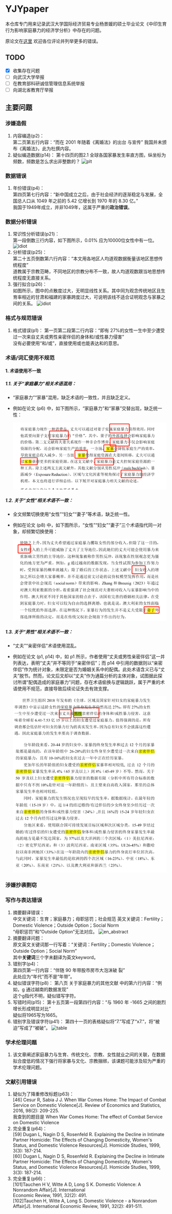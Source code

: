 # YJYpaper
本仓库专门用来记录武汉大学国际经济贸易专业杨景媛的硕士毕业论文《中印生育行为影响家庭暴力的经济学分析》中存在的问题。  

原论文在[这里](./paper/%E4%B8%AD%E5%8D%B0%E7%94%9F%E8%82%B2%E8%A1%8C%E4%B8%BA%E5%BD%B1%E5%93%8D%E5%AE%B6%E5%BA%AD%E6%9A%B4%E5%8A%9B%E7%9A%84%E7%BB%8F%E6%B5%8E%E5%AD%A6%E5%88%86%E6%9E%90.pdf) 欢迎各位评论并列举更多的错误。
## TODO
- [x] 收集存在问题
- [ ] 向武汉大学举报
- [ ] 在教育部科研诚信管理信息系统举报
- [ ] 向湖北省教育厅举报

## 主要问题
### 涉嫌造假
1. 内容编造(p2)：  
第二页第五行内容：“而在 2001 年随着《离婚法》的出台
与宣传”
我国并未颁布《离婚法》，此为杜撰内容。
2. 疑似编造数据(p14)：
第十四页的图2.1 全球各国家暴发生率直方图，纵坐标为频数，频数是怎么求出非整数的？
![plt](./pic/plt.jpeg)
### 数据错误
1. 年份错误(p4)：  
第四页第七行内容：“新中国成立之后，由于社会经济的逐渐稳定与发展，全国总人口从 1049 年之前的 5.42 亿增长到 1970 年的 8.30 亿。”  
我国于1949年成立，并非1049年，这属于严重的**政治错误**。
### 数据分析错误
1. 常识性分析错误(p21)：  
第一段倒数三行内容，如下图所示，0.01% 应为10000位女性中有一位。  
![idiot](./pic/img2.jpg)
2. 分析错误(p25)：   
第二十五页倒数第六行内容：“本文用各地区人均道观数据衡量该地区思想传统程度”  
道教属于宗教范畴，不同地区的宗教分布不一致，故人均道观数跟当地思想传统程度无直接关系。
3. 强行拟合(p26)：  
如图所示，图中的点散度过大，无明显线性关系。其中同为观念传统地区且生育率相近的甘肃和福建的家暴跨度过大，可说明该线不适合证明观念与家暴之间的关系。 
![idiot](./pic/img.jpeg) 

### 格式与规范错误
1. 格式错误(p1)：
第一页第二段第二行内容：“即有 27%的女性一生中至少遭受过一次来自丈夫或男性亲密伴侣的身体和/或性暴力侵害”  
没有必要使用“和/或”，直接使用或也能表达和的意思。

### 术语/词汇使用不规范

#### 1. 术语使用不一致

##### 1.1. 关于“家庭暴力”相关术语混用：
- “家庭暴力”“家暴”混用，缺乏术语的一致性，并且缺乏定义。
- 例如在论文 (p6) 中，如下图所示，“家庭暴力”和“家暴”交替出现，缺乏统一性：

  ![p6](./pic/term_issues/jiatingbaoli_sample.png)

##### 1.2. 关于“女性”相关术语不一致：
- 全文频繁切换使用“女性”“妇女”“妻子”等术语，缺乏统一性。
- 例如在论文 (p8) 中，如下图所示，“女性”“妇女”“妻子”三个术语指代同一对象，却频繁切换使用：

  ![p8](./pic/term_issues/nvxing_sample.png)

##### 1.3. 关于“男性”相关术语不一致：
- “丈夫”“亲密伴侣”术语使用混乱。
- 例如在论文 (p1, p14) 中，如 p1 所示，作者使用“丈夫或男性亲密伴侣”这一并列表达，表明“丈夫”并不等同于“亲密伴侣”；而 p14 中引用的数据则以“亲密伴侣”作为统计对象，未限定是否为婚姻关系中的配偶。此处术语含义已与“丈夫”脱节。然而，论文后文却以“丈夫”作为通篇分析的主体对象，试图据此探讨所谓“配偶造成的家庭暴力”问题，存在术语偷换与逻辑跳跃，属于严重的术语使用不规范，直接导致后续论证失去有效支撑。

  ![p1](./pic/term_issues/nanxing_sample1.png)  
  ![p14](./pic/term_issues/nanxing_sample2.png)


### 涉嫌抄袭剽窃

### 写作与表达错误
1. 摘要翻译错误：  
中文关键词：生育；家庭暴力；母职惩罚；社会规范
英文关键词：Fertility；Domestic Violence；Outside Option；Social Norm  
“母职惩罚”和“Outside Option”无法对应。
![en_abstract](./pic/zhaiyao.jpeg)
2. 摘要翻译问题：  
原文英文关键词那一行写着：“关键词：Fertility；Domestic Violence；Outside Option；Social Norm”  
其中**关键词**三个字未翻译为英文keyword。  
3. 错别字(p4)：  
第四页第一行内容：“伴随 90 年带股市房市大泡沫破
裂”  
此处应为“年代”而不是“年带”。
4. 疑似错误字符(p8)：
第八页 关于家庭暴力的其他文献 中的第六行内容：“例如，g 通过越南的数据发现”  
这个g指代不明，疑似错写字符。
5. 写错时间(p15)：
第十五页第一段第四行内容：“与 1960 年 -1665 之间的剧烈增长形成明显对比”  
疑似将1965写为1665。
6. 错别字及错误字符(p41)：
第四十一页的表格疑似将“7.”写成了“x7.”，将“被迫”写成了“被破”。
![table](./pic/tab.jpeg)
### 学术伦理问题
1. 该文章阐述家庭暴力与生育、传统文化、宗教、女性就业之间的关联，在数据拟合度低的情况下强行将家暴与文化、宗教捆绑，该课题可能涉及较为严重的学术伦理问题。
### 文献引用错误
1. 疑似为了降重修改标题(p63)：  
[46] Cesur R, Sabia J J. When War Comes Home: The Impact of Combat Service on Domestic Violence[J]. Review of Economics and Statistics, 2016, 98(2): 209-225.  
我查到的题目是 When War Comes Home: The effect of Combat Service on Domestic Violence
2. 完全重复(p64)：  
[59] Dugan L, Nagin D S, Rosenfeld R. Explaining the Decline in Intimate Partner Homicide: The 
Effects of Changing Domesticity, Women's Status, and Domestic Violence Resources[J]. Homicide Studies, 1999, 3(3): 187-214.  
[60] Dugan L, Nagin D S, Rosenfeld R. Explaining the Decline in Intimate Partner Homicide: The 
Effects of Changing Domesticity, Women's Status, and Domestic Violence Resources[J]. 
Homicide Studies, 1999, 3(3): 187-214.
3. 完全重复(p66)：  
[101]Tauchen H V, Witte A D, Long S K. Domestic Violence: A Nonrandom Affair[J]. International   
Economic Review, 1991, 32(2): 491.  
[102]Tauchen H, Witte A, Long S. Domestic Violence - a Nonrandom Affair[J]. International 
Economic Review, 1991, 32(2): 491-511.
